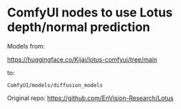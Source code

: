 # ComfyUI nodes to use Lotus depth/normal prediction

Models from:

https://huggingface.co/Kijai/lotus-comfyui/tree/main

to:

`ComfyUI/models/diffusion_models`

Original repo: https://github.com/EnVision-Research/Lotus